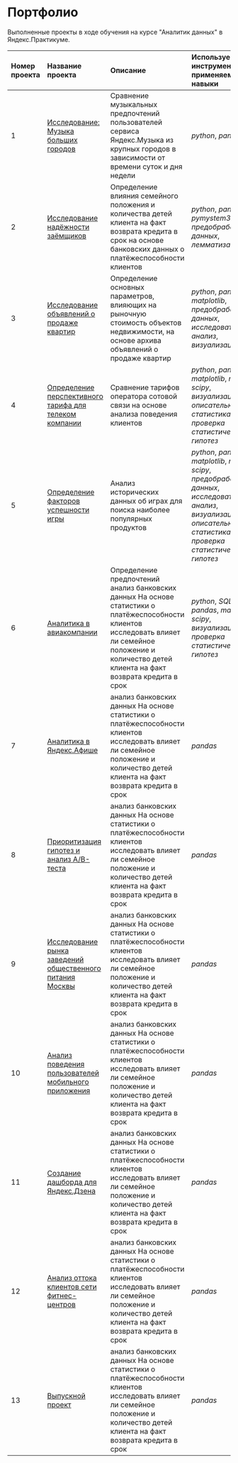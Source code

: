# Портфолио
Выполненные проекты в ходе обучения на курсе "Аналитик данных" в Яндекс.Практикуме.

| Номер проекта | Название проекта | Описание | Используемые инструменты и применяемые навыки | 
| :---------------------- | :---------------------- | :---------------------- | :---------------------- |
| 1 | [Исследование: Музыка больших городов](01_music_research) | Сравнение музыкальных предпочтений пользователей сервиса Яндекс.Музыка из крупных городов в зависимости от времени суток и дня недели| *python*, *pandas* |
| 2 | [Исследование надёжности заёмщиков](02_debt_research) | Определение влияния семейного положения и количества детей клиента на факт возврата кредита в срок на основе банковских данных о платёжеспособности клиентов| *python*, *pandas*, *pymystem3*, *предобработка данных*, *лемматизация* |
| 3 | [Исследование объявлений о продаже квартир](03_flat_research) | Определение основных параметров, влияющих на рыночную стоимость объектов недвижимости, на основе архива объявлений о продаже квартир| *python*, *pandas*, *matplotlib*, *предобработка данных*, *исследовательский анализ*, *визуализация* |
| 4 | [Определение перспективного тарифа для телеком компании](04_tariff_research) | Сравнение тарифов оператора сотовой связи на основе анализа поведения клиентов| *python*, *pandas*, *matplotlib*, *numpy*, *scipy*, *визуализация*, *описательная статистика*, *проверка статистических гипотез* |
| 5 | [Определение факторов успешности игры](05_game_research) | Анализ исторических данных об играх для поиска наиболее популярных продуктов| *python*, *pandas*, *matplotlib*, *numpy*, *scipy*, *предобработка данных*, *исследовательский анализ*, *визуализация*, *описательная статистика*, *проверка статистических гипотез* |
| 6 | [Аналитика в авиакомпании](06_flights_research) | Определение предпочтений анализ банковских данных На основе статистики о платёжеспособности клиентов исследовать влияет ли семейное положение и количество детей клиента на факт возврата кредита в срок| *python*, *SQL*, *pandas*, *matplotlib*, *scipy*, *визуализация*, *проверка статистических гипотез* |
| 7 | [Аналитика в Яндекс.Афише](07_yandex_afisha_research) | анализ банковских данных На основе статистики о платёжеспособности клиентов исследовать влияет ли семейное положение и количество детей клиента на факт возврата кредита в срок| *pandas* |
| 8 | [Приоритизация гипотез и анализ A/B-теста](08_hypothesis_and_AB_test) | анализ банковских данных На основе статистики о платёжеспособности клиентов исследовать влияет ли семейное положение и количество детей клиента на факт возврата кредита в срок| *pandas* |
| 9 | [Исследование рынка заведений общественного питания Москвы](09_restaurants_research) | анализ банковских данных На основе статистики о платёжеспособности клиентов исследовать влияет ли семейное положение и количество детей клиента на факт возврата кредита в срок| *pandas* |
| 10 | [Анализ поведения пользователей мобильного приложения](10_mobile_app_research) | анализ банковских данных На основе статистики о платёжеспособности клиентов исследовать влияет ли семейное положение и количество детей клиента на факт возврата кредита в срок| *pandas* |
| 11 | [Создание дашборда для Яндекс.Дзена](11_yandex_dzen_dashboard) | анализ банковских данных На основе статистики о платёжеспособности клиентов исследовать влияет ли семейное положение и количество детей клиента на факт возврата кредита в срок| *pandas* |
| 12 | [Анализ оттока клиентов сети фитнес-центров](12_fitness_research) | анализ банковских данных На основе статистики о платёжеспособности клиентов исследовать влияет ли семейное положение и количество детей клиента на факт возврата кредита в срок| *pandas* |
| 13 | [Выпускной проект](13_final_project) | анализ банковских данных На основе статистики о платёжеспособности клиентов исследовать влияет ли семейное положение и количество детей клиента на факт возврата кредита в срок| *pandas* |
